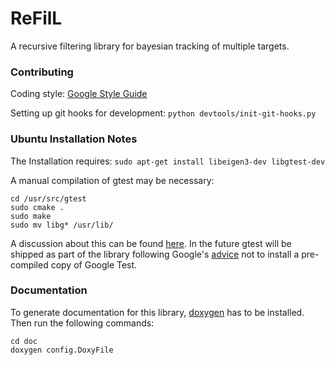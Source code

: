 # ReFilL

A recursive filtering library for bayesian tracking of multiple targets.

### Contributing
Coding style: [Google Style Guide](https://google.github.io/styleguide/cppguide.html)

Setting up git hooks for development:
`python devtools/init-git-hooks.py`

### Ubuntu Installation Notes

The Installation requires:
`sudo apt-get install libeigen3-dev libgtest-dev`

A manual compilation of gtest may be necessary:
```
cd /usr/src/gtest
sudo cmake .
sudo make
sudo mv libg* /usr/lib/
```

A discussion about this can be found [here](https://askubuntu.com/questions/145887/why-no-library-files-installed-for-google-test/14591). In the future gtest will be shipped as part of the library following Google's [advice](https://github.com/google/googletest/blob/master/googletest/docs/FAQ.md) not to install a pre-compiled copy of Google Test.

### Documentation

To generate documentation for this library, [doxygen](http://www.stack.nl/~dimitri/doxygen/) has to be installed. Then run the following commands:

```
cd doc
doxygen config.DoxyFile
```
